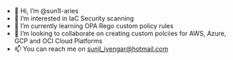 - 👋 Hi, I’m @sun1l-aries
- 👀 I’m interested in IaC Security scanning
- 🌱 I’m currently learning OPA Rego custom policy rules
- 💞️ I’m looking to collaborate on creating custom polciies for AWS, Azure, GCP and OCI Cloud Platforms
- 📫 You can reach me on sunil_iyengar@hotmail.com


